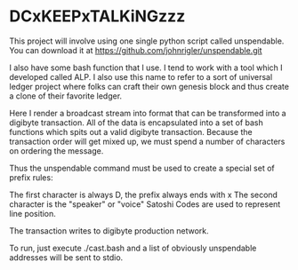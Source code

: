 # DCxKEEPxTALKiNGzzz
This project will involve using one single python script called unspendable.
You can download it at https://github.com/johnrigler/unspendable.git

I also have some bash function that I use. I tend to work with a tool
which I developed called ALP. I also use this name to refer to a 
sort of universal ledger project where folks can craft their own genesis block
and thus create a clone of their favorite ledger.

Here I render a broadcast stream into format that can be transformed into a digibyte
transaction. All of the data is encapsulated into a set of bash functions which
spits out a valid digibyte transaction. Because the transaction order will get mixed up,
we must spend a number of characters on ordering the message.

Thus the unspendable command must be used to create a special set of prefix rules:

The first character is always D, the prefix always ends with x
The second character is the "speaker" or "voice"
Satoshi Codes are used to represent line position.

The transaction writes to digibyte production network.

To run, just execute ./cast.bash and a list of obviously unspendable addresses will be sent to stdio. 

